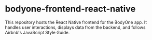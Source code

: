 # bodyone-frontend-react-native
This repository hosts the React Native frontend for the BodyOne app. It handles user interactions, displays data from the backend, and follows Airbnb's JavaScript Style Guide.
